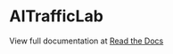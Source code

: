 # AITrafficLab
View full documentation at [Read the Docs](https://aitrafficlab.readthedocs.io/en/latest/)
